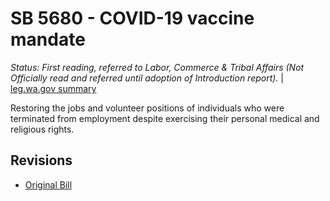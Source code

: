 # SB 5680 - COVID-19 vaccine mandate
*Status: First reading, referred to Labor, Commerce & Tribal Affairs (Not Officially read and referred until adoption of Introduction report).* | [leg.wa.gov summary](https://app.leg.wa.gov/billsummary?BillNumber=5680&Year=2021)

Restoring the jobs and volunteer positions of individuals who were terminated from employment despite exercising their personal medical and religious rights.

## Revisions
* [Original Bill](1/)